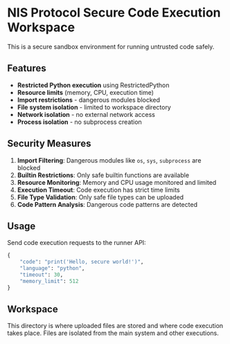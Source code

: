 # NIS Protocol Secure Code Execution Workspace

This is a secure sandbox environment for running untrusted code safely.

## Features

- **Restricted Python execution** using RestrictedPython
- **Resource limits** (memory, CPU, execution time)
- **Import restrictions** - dangerous modules blocked
- **File system isolation** - limited to workspace directory
- **Network isolation** - no external network access
- **Process isolation** - no subprocess creation

## Security Measures

1. **Import Filtering**: Dangerous modules like `os`, `sys`, `subprocess` are blocked
2. **Builtin Restrictions**: Only safe builtin functions are available
3. **Resource Monitoring**: Memory and CPU usage monitored and limited
4. **Execution Timeout**: Code execution has strict time limits
5. **File Type Validation**: Only safe file types can be uploaded
6. **Code Pattern Analysis**: Dangerous code patterns are detected

## Usage

Send code execution requests to the runner API:

```python
{
    "code": "print('Hello, secure world!')",
    "language": "python",
    "timeout": 30,
    "memory_limit": 512
}
```

## Workspace

This directory is where uploaded files are stored and where code execution takes place.
Files are isolated from the main system and other executions.
